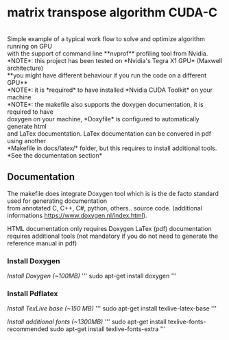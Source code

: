 # matrix transpose algorithm CUDA-C
<br>
Simple example of a typical work flow to solve and optimize algorithm running on GPU<br>
with the support of command line **nvprof** profiling tool from Nvidia.<br>
*NOTE*: this project has been tested on *Nvidia's Tegra X1 GPU* (Maxwell architecture)<br>
		**you might have different behaviour if you run the code on a different GPU**<br>
*NOTE*: it is *required* to have installed *Nvidia CUDA Toolkit* on your machine<br>
*NOTE*: the makefile also supports the doxygen documentation, it is required to have<br>
		doxygen on your machine, *Doxyfile* is configured to automatically generate html<br>
		and LaTex documentation. LaTex documentation can be convered in pdf using another<br>
		*Makefile in docs/latex/* folder, but this requires to install additional tools.<br>
		*See the documentation section*
<br>

## Documentation
The makefile does integrate Doxygen tool which is is the de facto standard used for generating documentation <br>
from annotated C, C++, C#, python, others.. source code. (additional informations https://www.doxygen.nl/index.html).<br>

HTML documentation only requires Doxygen
LaTex (pdf) documentation requires additional tools (not mandatory if you do not need to generate the reference manual in pdf)

### Install Doxygen

*Install Doxygen (~100MB)*
'''
sudo apt-get install doxygen
'''

### Install Pdflatex

*Install TexLive base (~150 MB)*
'''
sudo apt-get install texlive-latex-base
'''

*Install additional fonts (~1300MB)*
'''
sudo apt-get install texlive-fonts-recommended
sudo apt-get install texlive-fonts-extra
'''



